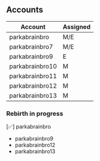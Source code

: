 ## Accounts

| Account           | Assigned      |
|-------------------|---------------|
| parkabrainbro     | M/E           |
| parkabrainbro7    | M/E           |
| parkabrainbro9    | E             |
| parkabrainbro10   | M             |
| parkabrainbro11   | M             |
| parkabrainbro12   | M             |
| parkabrainbro13   | M             |


### Rebirth in progress

[✅] parkabrainbro
- parkabrainbro9
- parkabrainbro12
- parkabrainbro13